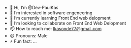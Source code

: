 - 👋 Hi, I’m @Dev-PaulKas
- 👀 I’m interested in software engeneering
- 🌱 I’m currently learning Front End web delopment 
- 💞️ I’m looking to collaborate on Front End Web Delopment
- 📫 How to reach me: lkasonde77@gmail.com
- 😄 Pronouns: Male
- ⚡ Fun fact: ...

<!---
Dev-PaulKas/Dev-PaulKas is a ✨ special ✨ repository because its `README.md` (this file) appears on your GitHub profile.
You can click the Preview link to take a look at your changes.
--->
